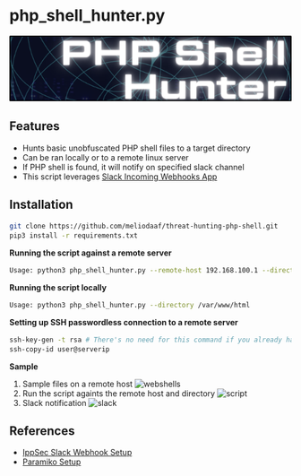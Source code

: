 # php_shell_hunter.py

![logo](https://github.com/meliodaaf/php_reverse_shell_hunter/blob/main/docs/logo.png)

## Features
* Hunts basic unobfuscated PHP shell files to a target directory
* Can be ran locally or to a remote linux server
* If PHP shell is found, it will notify on specified slack channel
* This script leverages [Slack Incoming Webhooks App](https://api.slack.com/messaging/webhooks)

## Installation

```bash
git clone https://github.com/meliodaaf/threat-hunting-php-shell.git
pip3 install -r requirements.txt
```

**Running the script against a remote server**
```bash
Usage: python3 php_shell_hunter.py --remote-host 192.168.100.1 --directory /var/www/html
```

**Running the script locally**
```bash
Usage: python3 php_shell_hunter.py --directory /var/www/html
```

**Setting up SSH passwordless connection to a remote server**
```bash
ssh-key-gen -t rsa # There's no need for this command if you already have one
ssh-copy-id user@serverip
```

**Sample**
1. Sample files on a remote host
![webshells](https://github.com/meliodaaf/threat-hunting-php-shells/blob/main/docs/webshells.png)
2. Run the script againts the remote host and directory
![script](https://github.com/meliodaaf/threat-hunting-php-shells/blob/main/docs/script.png)
3. Slack notification
![slack](https://github.com/meliodaaf/threat-hunting-php-shells/blob/main/docs/slack.png)


## References
- [IppSec Slack Webhook Setup](https://www.youtube.com/watch?v=1w0btuMAvZk&list=PLidcsTyj9JXJ8TgmjfMo5Dlt___FN1XAn&index=5)
- [Paramiko Setup](https://linuxhint.com/paramiko-python/)
